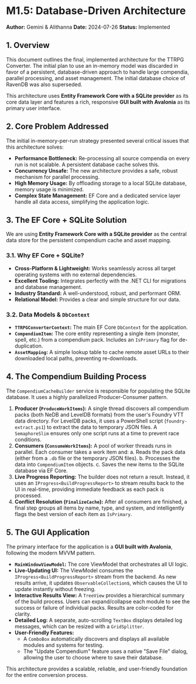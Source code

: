 ﻿# M1.5: Database-Driven Architecture

**Author:** Gemini & Alithanna
**Date:** 2024-07-26
**Status:** Implemented

## 1. Overview

This document outlines the final, implemented architecture for the TTRPG Converter. The initial plan to use an in-memory model was discarded in favor of a persistent, database-driven approach to handle large compendia, parallel processing, and asset management. The initial database choice of RavenDB was also superseded.

This architecture uses **Entity Framework Core with a SQLite provider** as its core data layer and features a rich, responsive **GUI built with Avalonia** as its primary user interface.

## 2. Core Problem Addressed

The initial in-memory-per-run strategy presented several critical issues that this architecture solves:

-   **Performance Bottleneck:** Re-processing all source compendia on every run is not scalable. A persistent database cache solves this.
-   **Concurrency Unsafe:** The new architecture provides a safe, robust mechanism for parallel processing.
-   **High Memory Usage:** By offloading storage to a local SQLite database, memory usage is minimized.
-   **Complex State Management:** EF Core and a dedicated service layer handle all data access, simplifying the application logic.

## 3. The EF Core + SQLite Solution

We are using **Entity Framework Core with a SQLite provider** as the central data store for the persistent compendium cache and asset mapping.

### 3.1. Why EF Core + SQLite?

-   **Cross-Platform & Lightweight:** Works seamlessly across all target operating systems with no external dependencies.
-   **Excellent Tooling:** Integrates perfectly with the .NET CLI for migrations and database management.
-   **Industry Standard:** A well-understood, robust, and performant ORM.
-   **Relational Model:** Provides a clear and simple structure for our data.

### 3.2. Data Models & `DbContext`

-   **`TTRPGConverterContext`:** The main EF Core `DbContext` for the application.
-   **`CompendiumItem`:** The core entity representing a single item (monster, spell, etc.) from a compendium pack. Includes an `IsPrimary` flag for de-duplication.
-   **`AssetMapping`:** A simple lookup table to cache remote asset URLs to their downloaded local paths, preventing re-downloads.

## 4. The Compendium Building Process

The `CompendiumCacheBuilder` service is responsible for populating the SQLite database. It uses a highly parallelized Producer-Consumer pattern.

1.  **Producer (`ProduceWorkItems`):** A single thread discovers all compendium packs (both NeDB and LevelDB formats) from the user's Foundry VTT data directory. For LevelDB packs, it uses a PowerShell script (`foundry-extract.ps1`) to extract the data to temporary JSON files. A `SemaphoreSlim` ensures only one script runs at a time to prevent race conditions.
2.  **Consumers (`ConsumeWorkItems`):** A pool of worker threads runs in parallel. Each consumer takes a work item and:
    a.  Reads the pack data (either from a `.db` file or the temporary JSON files).
    b.  Processes the data into `CompendiumItem` objects.
    c.  Saves the new items to the SQLite database via EF Core.
3.  **Live Progress Reporting:** The builder does not return a result. Instead, it uses an `IProgress<BuildProgressReport>` to stream results back to the UI in real-time, providing immediate feedback as each pack is processed.
4.  **Conflict Resolution (`FinalizeCache`):** After all consumers are finished, a final step groups all items by name, type, and system, and intelligently flags the best version of each item as `IsPrimary`.

## 5. The GUI Application

The primary interface for the application is a **GUI built with Avalonia**, following the modern MVVM pattern.

-   **`MainWindowViewModel`:** The core ViewModel that orchestrates all UI logic.
-   **Live-Updating UI:** The ViewModel consumes the `IProgress<BuildProgressReport>` stream from the backend. As new results arrive, it updates `ObservableCollection`s, which causes the UI to update instantly without freezing.
-   **Interactive Results View:** A `TreeView` provides a hierarchical summary of the build process. Users can expand/collapse each module to see the success or failure of individual packs. Results are color-coded for clarity.
-   **Detailed Log:** A separate, auto-scrolling `TextBox` displays detailed log messages, which can be resized with a `GridSplitter`.
-   **User-Friendly Features:**
    -   A `ComboBox` automatically discovers and displays all available modules and systems for testing.
    -   The "Update Compendium" feature uses a native "Save File" dialog, allowing the user to choose where to save their database.

This architecture provides a scalable, reliable, and user-friendly foundation for the entire conversion process.
